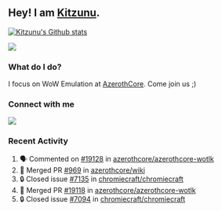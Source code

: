 ## Hey! I am [Kitzunu](https://Github.com/Kitzunu).

<!--<a href="https://github-readme-stats.kitzunu.vercel.app/api?username=Kitzunu&show_icons=true&theme=dark">
  <img align="center" src="https://github-readme-stats.kitzunu.vercel.app/api?username=Kitzunu&show_icons=true&theme=dark" />
</a>-->

[![Kitzunu's Github stats](https://github-readme-stats.vercel.app/api?username=kitzunu&theme=github_dark&show_icons=true)](https://github.com/Kitzunu)

<a href="https://github-readme-stats.kitzunu.vercel.app/api?username=Kitzunu&show_icons=true&theme=dark">
  <img align="center" src="https://github-readme-stats.vercel.app/api/top-langs/?username=Kitzunu&layout=compact&theme=dark" />
</a>

### What do I do?

I focus on WoW Emulation at [AzerothCore](https://Github.com/AzerothCore). Come join us ;)

### Connect with me
[![](https://img.shields.io/badge/AzerothCore%20Discord-Connect%20with%20me!-green)](https://discord.com/invite/gkt4y2x)

### Recent Activity

<!--START_SECTION:activity-->
1. 🗣 Commented on [#19128](https://github.com/azerothcore/azerothcore-wotlk/pull/19128#issuecomment-2184058651) in [azerothcore/azerothcore-wotlk](https://github.com/azerothcore/azerothcore-wotlk)
2. 🎉 Merged PR [#969](https://github.com/azerothcore/wiki/pull/969) in [azerothcore/wiki](https://github.com/azerothcore/wiki)
3. 🔒 Closed issue [#7135](https://github.com/chromiecraft/chromiecraft/issues/7135) in [chromiecraft/chromiecraft](https://github.com/chromiecraft/chromiecraft)
4. 🎉 Merged PR [#19118](https://github.com/azerothcore/azerothcore-wotlk/pull/19118) in [azerothcore/azerothcore-wotlk](https://github.com/azerothcore/azerothcore-wotlk)
5. 🔒 Closed issue [#7094](https://github.com/chromiecraft/chromiecraft/issues/7094) in [chromiecraft/chromiecraft](https://github.com/chromiecraft/chromiecraft)
<!--END_SECTION:activity-->
